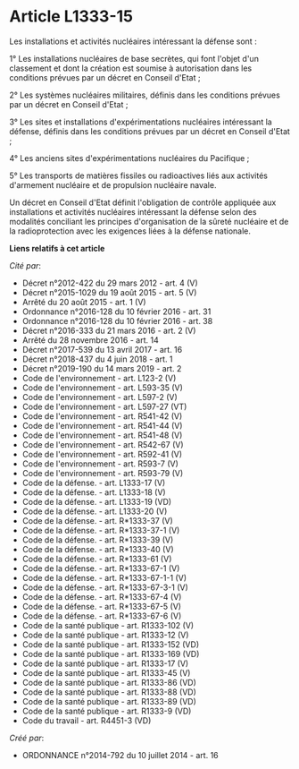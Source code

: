 # Article L1333-15

Les installations et activités nucléaires intéressant la défense sont : 

1° Les installations nucléaires de base secrètes, qui font l'objet d'un classement et dont la création est soumise à
autorisation dans les conditions prévues par un décret en Conseil d'Etat ; 

2° Les systèmes nucléaires militaires, définis dans les conditions prévues par un décret en Conseil d'Etat ; 

3° Les sites et installations d'expérimentations nucléaires intéressant la défense, définis dans les conditions prévues par
un décret en Conseil d'Etat ; 

4° Les anciens sites d'expérimentations nucléaires du Pacifique ; 

5° Les transports de matières fissiles ou radioactives liés aux activités d'armement nucléaire et de propulsion nucléaire
navale. 

Un décret en Conseil d'Etat définit l'obligation de contrôle appliquée aux installations et activités nucléaires intéressant
la défense selon des modalités conciliant les principes d'organisation de la sûreté nucléaire et de la radioprotection avec
les exigences liées à la défense nationale.

**Liens relatifs à cet article**

_Cité par_:

  - Décret n°2012-422 du 29 mars 2012 - art. 4 (V)
  - Décret n°2015-1029 du 19 août 2015 - art. 5 (V)
  - Arrêté du 20 août 2015 - art. 1 (V)
  - Ordonnance n°2016-128 du 10 février 2016 - art. 31
  - Ordonnance n°2016-128 du 10 février 2016 - art. 38
  - Décret n°2016-333 du 21 mars 2016 - art. 2 (V)
  - Arrêté du 28 novembre 2016 - art. 14
  - Décret n°2017-539 du 13 avril 2017 - art. 16
  - Décret n°2018-437 du 4 juin 2018 - art. 1
  - Décret n°2019-190 du 14 mars 2019 - art. 2
  - Code de l'environnement - art. L123-2 (V)
  - Code de l'environnement - art. L593-35 (V)
  - Code de l'environnement - art. L597-2 (V)
  - Code de l'environnement - art. L597-27 (VT)
  - Code de l'environnement - art. R541-42 (V)
  - Code de l'environnement - art. R541-44 (V)
  - Code de l'environnement - art. R541-48 (V)
  - Code de l'environnement - art. R542-67 (V)
  - Code de l'environnement - art. R592-41 (V)
  - Code de l'environnement - art. R593-7 (V)
  - Code de l'environnement - art. R593-79 (V)
  - Code de la défense. - art. L1333-17 (V)
  - Code de la défense. - art. L1333-18 (V)
  - Code de la défense. - art. L1333-19 (VD)
  - Code de la défense. - art. L1333-20 (V)
  - Code de la défense. - art. R*1333-37 (V)
  - Code de la défense. - art. R*1333-37-1 (V)
  - Code de la défense. - art. R*1333-39 (V)
  - Code de la défense. - art. R*1333-40 (V)
  - Code de la défense. - art. R*1333-61 (V)
  - Code de la défense. - art. R*1333-67-1 (V)
  - Code de la défense. - art. R*1333-67-1-1 (V)
  - Code de la défense. - art. R*1333-67-3-1 (V)
  - Code de la défense. - art. R*1333-67-4 (V)
  - Code de la défense. - art. R*1333-67-5 (V)
  - Code de la défense. - art. R*1333-67-6 (V)
  - Code de la santé publique - art. R1333-102 (V)
  - Code de la santé publique - art. R1333-12 (V)
  - Code de la santé publique - art. R1333-152 (VD)
  - Code de la santé publique - art. R1333-169 (VD)
  - Code de la santé publique - art. R1333-17 (V)
  - Code de la santé publique - art. R1333-45 (V)
  - Code de la santé publique - art. R1333-86 (VD)
  - Code de la santé publique - art. R1333-88 (VD)
  - Code de la santé publique - art. R1333-89 (VD)
  - Code de la santé publique - art. R1333-9 (VD)
  - Code du travail - art. R4451-3 (VD)

_Créé par_:

  - ORDONNANCE n°2014-792 du 10 juillet 2014 - art. 16

